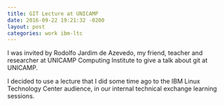 ```yaml
---
title: GIT Lecture at UNICAMP
date: 2016-09-22 19:21:32 -0200
layout: post
categories: work ibm-ltc
---
```

I was invited by Rodolfo Jardim de Azevedo, my friend, teacher and researcher at UNICAMP Computing Institute to give a talk about git at UNICAMP.

I decided to use a lecture that I did some time ago to the IBM Linux Technology Center audience, in our internal technical exchange learning sessions.
